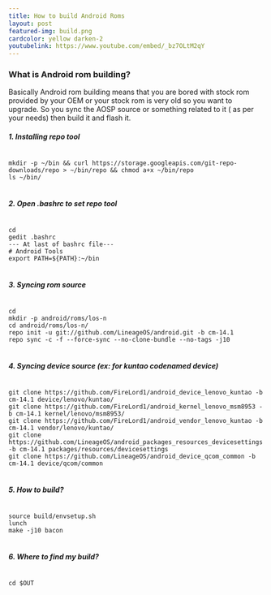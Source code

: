 ```yaml
---
title: How to build Android Roms
layout: post
featured-img: build.png
cardcolor: yellow darken-2
youtubelink: https://www.youtube.com/embed/_bz7OLtM2qY
---
```

### What is Android rom building?
Basically Android rom building means that you are bored with stock rom provided by your OEM or your stock rom is very old so you want to upgrade. So you sync the AOSP source or something related to it ( as per your needs) then build it and flash it.

##### 1. Installing repo tool 
<div class="card">
<pre class="language-bash">
<code class="language-bash">
mkdir -p ~/bin && curl https://storage.googleapis.com/git-repo-downloads/repo > ~/bin/repo && chmod a+x ~/bin/repo
ls ~/bin/
</code>
</pre>
</div>

##### 2. Open .bashrc to set repo tool
<div class="card">
<pre class="language-bash">
<code class="language-bash">
cd
gedit .bashrc
--- At last of bashrc file---
# Android Tools
export PATH=${PATH}:~/bin
</code>
</pre>
</div>

##### 3. Syncing rom source
<div class="card">
<pre class="language-bash">
<code class="language-bash">
cd
mkdir -p android/roms/los-n
cd android/roms/los-n/
repo init -u git://github.com/LineageOS/android.git -b cm-14.1
repo sync -c -f --force-sync --no-clone-bundle --no-tags -j10
</code>
</pre>
</div>

##### 4. Syncing device source (ex: for kuntao codenamed device)
<div class="card">
<pre class="language-bash">
<code class="language-bash">
git clone https://github.com/FireLord1/android_device_lenovo_kuntao -b cm-14.1 device/lenovo/kuntao/
git clone https://github.com/FireLord1/android_kernel_lenovo_msm8953 -b cm-14.1 kernel/lenovo/msm8953/
git clone https://github.com/FireLord1/android_vendor_lenovo_kuntao -b cm-14.1 vendor/lenovo/kuntao/
git clone https://github.com/LineageOS/android_packages_resources_devicesettings -b cm-14.1 packages/resources/devicesettings
git clone https://github.com/LineageOS/android_device_qcom_common -b cm-14.1 device/qcom/common
</code>
</pre>
</div>

##### 5. How to build?
<div class="card">
<pre class="language-bash">
<code class="language-bash">
source build/envsetup.sh
lunch
make -j10 bacon
</code>
</pre>
</div>

##### 6. Where to find my build?
<div class="card">
<pre class="language-bash">
<code class="language-bash">
cd $OUT
</code>
</pre>
</div>